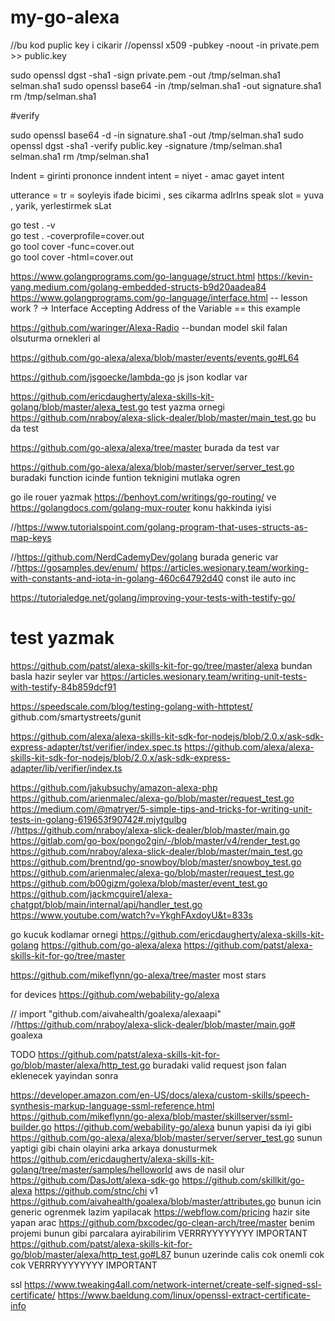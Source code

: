 # my-go-alexa
//bu kod puplic key i cikarir
//openssl x509 -pubkey -noout -in private.pem >> public.key


sudo openssl dgst -sha1 -sign private.pem -out /tmp/selman.sha1 selman.sha1
sudo openssl base64 -in /tmp/selman.sha1 -out signature.sha1
rm /tmp/selman.sha1


#verify

sudo openssl base64 -d -in signature.sha1 -out /tmp/selman.sha1
sudo openssl dgst -sha1 -verify public.key -signature /tmp/selman.sha1 selman.sha1
rm /tmp/selman.sha1

Indent = girinti prononce inndent 
intent = niyet - amac gayet intent



utterance = tr = soyleyis ifade bicimi , ses cikarma  adIrIns speak
slot = yuva , yarik, yerlestirmek sLat

go test . -v   
go test . -coverprofile=cover.out    
go tool cover -func=cover.out    
go tool cover -html=cover.out


https://www.golangprograms.com/go-language/struct.html  https://kevin-yang.medium.com/golang-embedded-structs-b9d20aadea84
https://www.golangprograms.com/go-language/interface.html -- lesson work ? -> Interface Accepting Address of the Variable == this example

https://github.com/waringer/Alexa-Radio --bundan model skil falan olsuturma ornekleri al

https://github.com/go-alexa/alexa/blob/master/events/events.go#L64

https://github.com/jsgoecke/lambda-go  js json kodlar var

https://github.com/ericdaugherty/alexa-skills-kit-golang/blob/master/alexa_test.go   test yazma ornegi
https://github.com/nraboy/alexa-slick-dealer/blob/master/main_test.go bu da test

https://github.com/go-alexa/alexa/tree/master  burada da test var

https://github.com/go-alexa/alexa/blob/master/server/server_test.go   buradaki function icinde funtion teknigini mutlaka ogren

go ile rouer yazmak https://benhoyt.com/writings/go-routing/ ve https://golangdocs.com/golang-mux-router  konu hakkinda iyisi


//https://www.tutorialspoint.com/golang-program-that-uses-structs-as-map-keys


//https://github.com/NerdCademyDev/golang  burada generic var
//https://gosamples.dev/enum/ https://articles.wesionary.team/working-with-constants-and-iota-in-golang-460c64792d40  const ile auto inc

https://tutorialedge.net/golang/improving-your-tests-with-testify-go/
# test yazmak
https://github.com/patst/alexa-skills-kit-for-go/tree/master/alexa  bundan basla hazir seyler var
https://articles.wesionary.team/writing-unit-tests-with-testify-84b859dcf91


https://speedscale.com/blog/testing-golang-with-httptest/  
github.com/smartystreets/gunit

https://github.com/alexa/alexa-skills-kit-sdk-for-nodejs/blob/2.0.x/ask-sdk-express-adapter/tst/verifier/index.spec.ts
https://github.com/alexa/alexa-skills-kit-sdk-for-nodejs/blob/2.0.x/ask-sdk-express-adapter/lib/verifier/index.ts



https://github.com/jakubsuchy/amazon-alexa-php
https://github.com/arienmalec/alexa-go/blob/master/request_test.go
https://medium.com/@matryer/5-simple-tips-and-tricks-for-writing-unit-tests-in-golang-619653f90742#.mjytgulbg
//https://github.com/nraboy/alexa-slick-dealer/blob/master/main.go
https://gitlab.com/go-box/pongo2gin/-/blob/master/v4/render_test.go
https://github.com/nraboy/alexa-slick-dealer/blob/master/main_test.go
https://github.com/brentnd/go-snowboy/blob/master/snowboy_test.go
https://github.com/arienmalec/alexa-go/blob/master/request_test.go
https://github.com/b00gizm/golexa/blob/master/event_test.go
https://github.com/jackmcguire1/alexa-chatgpt/blob/main/internal/api/handler_test.go
https://www.youtube.com/watch?v=YkghFAxdoyU&t=833s

go kucuk kodlamar ornegi
https://github.com/ericdaugherty/alexa-skills-kit-golang
https://github.com/go-alexa/alexa
https://github.com/patst/alexa-skills-kit-for-go/tree/master

https://github.com/mikeflynn/go-alexa/tree/master  most stars

for devices
https://github.com/webability-go/alexa

// import 	"github.com/aivahealth/goalexa/alexaapi"
//https://github.com/nraboy/alexa-slick-dealer/blob/master/main.go# goalexa


TODO
https://github.com/patst/alexa-skills-kit-for-go/blob/master/alexa/http_test.go  buradaki valid request json falan eklenecek yayindan sonra 




https://developer.amazon.com/en-US/docs/alexa/custom-skills/speech-synthesis-markup-language-ssml-reference.html
https://github.com/mikeflynn/go-alexa/blob/master/skillserver/ssml-builder.go
https://github.com/webability-go/alexa bunun yapisi da iyi gibi
https://github.com/go-alexa/alexa/blob/master/server/server_test.go  sunun yaptigi gibi chain olayini arka arkaya donusturmek
https://github.com/ericdaugherty/alexa-skills-kit-golang/tree/master/samples/helloworld aws de nasil olur
https://github.com/DasJott/alexa-sdk-go
https://github.com/skillkit/go-alexa
https://github.com/stnc/chi v1
https://github.com/aivahealth/goalexa/blob/master/attributes.go  bunun icin generic ogrenmek lazim yapilacak
https://webflow.com/pricing  hazir site yapan arac 
https://github.com/bxcodec/go-clean-arch/tree/master  benim projemi bunun gibi parcalara ayirabilirim VERRRYYYYYYYY IMPORTANT
https://github.com/patst/alexa-skills-kit-for-go/blob/master/alexa/http_test.go#L87  bunun uzerinde calis cok onemli cok cok VERRRYYYYYYYY IMPORTANT


ssl
https://www.tweaking4all.com/network-internet/create-self-signed-ssl-certificate/
https://www.baeldung.com/linux/openssl-extract-certificate-info